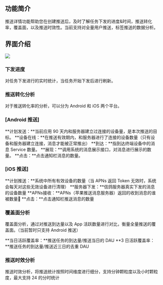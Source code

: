 ## 功能简介

推送详情功能帮助您在创建推送后，及时了解任务下发的进度&时间，推送转化率，覆盖面，以及推送时效性。当前支持对全量用户推送，标签推送的数据分析。

## 界面介绍
![](http://imgcache.tce.fsphere.cn/static/mc.qcloudimg.com/static/img/40570d51bda9ecb6524253e58b53f488/image.png)
### 下发进度

对任务下发进行的实时统计，当任务开始下发后进行刷新。

### 推送转化分析
 
对于推送转化率的分析，可以分为 Android 和 iOS 两个平台。

### [Android 推送]

**计划发送：**当前应用 90 天内和服务器建立过连接的设备量，是本次推送的目标。
**设备在线：**在推送有效期内，和服务器进行了连接的设备数量（只有设备和服务器建立连接，消息才能被正常推出）
**到达：**指到达终端设备中的消息 Service 数量。
**展现：**调用系统的消息展示接口，对消息进行展示的数量。
**点击：**点击通知栏消息的数量。

### [iOS 推送]

**计划推送：**系统中所有有效设备的数量（当 APNs 返回 Token 无效时，系统会每天对这些无效设备进行清理）
**服务器下发：**信鸽服务器真实下发的消息的设备数量
**APNs接收：**APNs（苹果推送消息服务器）返回的收到消息的谁被数量
**点击：**点击通知栏推送消息的数量

### 覆盖面分析

覆盖面分析，通过对推送到达量以及 App 活跃数量进行对比，衡量全量推送的覆盖面。（当前暂时只支持 Android 推送）

**当日活跃覆盖率：**推送任务的到达量/推送当日的 DAU
**3 日活跃覆盖率：**推送任务的到达量/推送近三日的去重 DAU

### 推送时效分析

推送时效分析，将推送统计按照时间维度进行细分，支持分钟颗粒度以及小时颗粒度，最大支持 24 的分时统计
